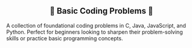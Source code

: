 <h2 align="center">🌟 Basic Coding Problems 🌟</h2> 
A collection of foundational coding problems in C, Java, JavaScript, and Python. Perfect for beginners looking to sharpen their problem-solving skills or practice basic programming concepts.
